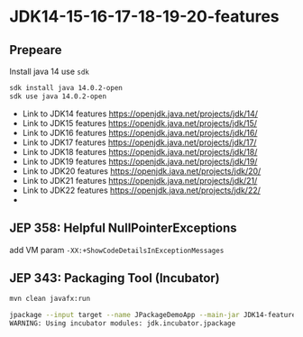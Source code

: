 # JDK14-15-16-17-18-19-20-features

## Prepeare

Install java 14 use `sdk`

```bash
sdk install java 14.0.2-open
sdk use java 14.0.2-open
```

* Link to JDK14 features https://openjdk.java.net/projects/jdk/14/
* Link to JDK15 features https://openjdk.java.net/projects/jdk/15/
* Link to JDK16 features https://openjdk.java.net/projects/jdk/16/
* Link to JDK17 features https://openjdk.java.net/projects/jdk/17/
* Link to JDK18 features https://openjdk.java.net/projects/jdk/18/
* Link to JDK19 features https://openjdk.java.net/projects/jdk/19/
* Link to JDK20 features https://openjdk.java.net/projects/jdk/20/
* Link to JDK21 features https://openjdk.java.net/projects/jdk/21/
* Link to JDK22 features https://openjdk.java.net/projects/jdk/22/
* 
## JEP 358: Helpful NullPointerExceptions

add VM param `-XX:+ShowCodeDetailsInExceptionMessages`


## JEP 343: Packaging Tool (Incubator)

```bash
mvn clean javafx:run
```

```bash
jpackage --input target --name JPackageDemoApp --main-jar JDK14-features-0.0.1-SNAPSHOT-jar-with-dependencies.jar --main-class n04_jep343_Packaging_Tool_Incubator.App --type dmg --java-options '--enable-preview'
WARNING: Using incubator modules: jdk.incubator.jpackage
```
